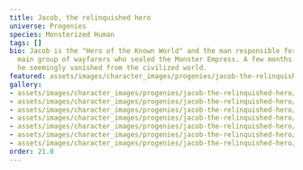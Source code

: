 ```yaml
---
title: Jacob, the relinquished hero
universe: Progenies
species: Monsterized Human
tags: []
bio: Jacob is the "Hero of the Known World" and the man responsible for leading the
  main group of wayfarers who sealed the Monster Empress. A few months after her defeat,
  he seemingly vanished from the civilized world.
featured: assets/images/character_images/progenies/jacob-the-relinquished-hero/jacob.webp
gallery:
- assets/images/character_images/progenies/jacob-the-relinquished-hero/jacob_the_hero.webp
- assets/images/character_images/progenies/jacob-the-relinquished-hero/jacob.webp
- assets/images/character_images/progenies/jacob-the-relinquished-hero/Jacob_the_flowerman.webp
- assets/images/character_images/progenies/jacob-the-relinquished-hero/Jacob_former_hero.webp
- assets/images/character_images/progenies/jacob-the-relinquished-hero/Jacob_comic.webp
- assets/images/character_images/progenies/jacob-the-relinquished-hero/Jacob_no_monster.webp
- assets/images/character_images/progenies/jacob-the-relinquished-hero/1756109572874367394_1.webp
order: 21.0
---
```

